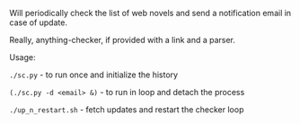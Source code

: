 Will periodically check the list of web novels and send a notification email in case of update.

Really, anything-checker, if provided with a link and a parser.

Usage:

`./sc.py` - to run once and initialize the history 

`(./sc.py -d <email> &)` - to run in loop and detach the process

`./up_n_restart.sh` - fetch updates and restart the checker loop
